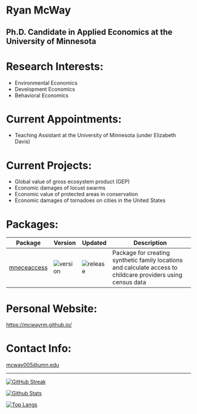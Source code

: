 # Ryan McWay
## Ph.D. Candidate in Applied Economics at the University of Minnesota


# Research Interests:

- Environmental Economics
- Development Economics
- Behavioral Economics


# Current Appointments: 

- Teaching Assistant at the University of Minnesota (under Elizabeth Davis)

# Current Projects: 

- Global value of gross ecosystem product (GEP)
- Economic damages of locust swarms 
- Economic value of protected areas in conservation
- Economic damages of tornadoes on cities in the United States


# Packages: 

|Package|Version|Updated|Description|
|----| ---- | ---- | ----- |
| [mneceaccess](https://github.com/franc703/mneceaccess) | ![version](https://img.shields.io/github/v/release/franc703/mneceacces) | ![release](https://img.shields.io/github/release-date/franc703/mneceacces) | Package for creating synthetic family locations and calculate access to childcare providers using census data |


# Personal Website: 

https://mcwayrm.github.io/

# Contact Info:

mcway005@umn.edu

---

[![GitHub Streak](http://github-readme-streak-stats.herokuapp.com?user=mcwayrm&theme=dark&background=000000)](https://git.io/streak-stats)

[![Github Stats](https://github-readme-stats.vercel.app/api?username=mcwayrm&show_icons=true&title_color=fff&icon_color=79ff97&text_color=9f9f9f&bg_color=151515)](https://github.com/NormanLo4319/github-readme-stats)

[![Top Langs](https://github-readme-stats.vercel.app/api/top-langs/?username=mcwayrm&layout=compact&theme=vision-friendly-dark)](https://github.com/anuraghazra/github-readme-stats)

